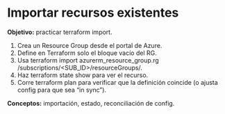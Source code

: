 # Importar recursos existentes

**Objetivo:**  practicar terraform import.

1. Crea un Resource Group desde el portal de Azure.
2. Define en Terraform solo el bloque vacío del RG.
3. Usa terraform import azurerm_resource_group.rg /subscriptions/<SUB_ID>/resourceGroups/<NAME>.
4. Haz terraform state show para ver el recurso.
5. Corre terraform plan para verificar que la definición coincide (o ajusta config para que sea “in sync”).

**Conceptos:** importación, estado, reconciliación de config.
